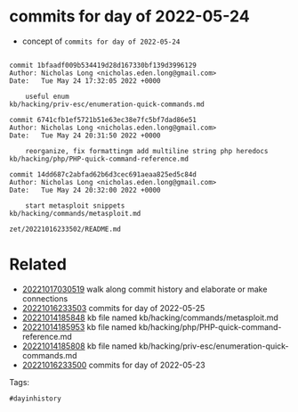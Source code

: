 # commits for day of 2022-05-24

- concept of `commits for day of 2022-05-24`

```

commit 1bfaadf009b534419d28d167330bf139d3996129
Author: Nicholas Long <nicholas.eden.long@gmail.com>
Date:   Tue May 24 17:32:05 2022 +0000

    useful enum
kb/hacking/priv-esc/enumeration-quick-commands.md

commit 6741cfb1ef5721b51e63ec38e7fc5bf7dad86e51
Author: Nicholas Long <nicholas.eden.long@gmail.com>
Date:   Tue May 24 20:31:50 2022 +0000

    reorganize, fix formattingm add multiline string php heredocs
kb/hacking/php/PHP-quick-command-reference.md

commit 14dd687c2abfad62b6d3cec691aeaa825ed5c84d
Author: Nicholas Long <nicholas.eden.long@gmail.com>
Date:   Tue May 24 20:32:00 2022 +0000

    start metasploit snippets
kb/hacking/commands/metasploit.md
```

` zet/20221016233502/README.md `

# Related

- [20221017030519](/zet/20221017030519/README.md) walk along commit history and elaborate or make connections
- [20221016233503](/zet/20221016233503/README.md) commits for day of 2022-05-25
- [20221014185848](/zet/20221014185848/README.md) kb file named kb/hacking/commands/metasploit.md
- [20221014185953](/zet/20221014185953/README.md) kb file named kb/hacking/php/PHP-quick-command-reference.md
- [20221014185808](/zet/20221014185808/README.md) kb file named kb/hacking/priv-esc/enumeration-quick-commands.md
- [20221016233500](/zet/20221016233500/README.md) commits for day of 2022-05-23

Tags:

    #dayinhistory
